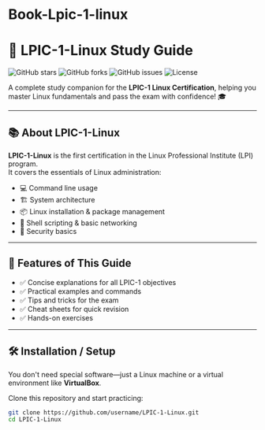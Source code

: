 # Book-Lpic-1-linux
# 🐧 LPIC-1-Linux Study Guide

![GitHub stars](https://img.shields.io/github/stars/username/LPIC-1-Linux?style=social)
![GitHub forks](https://img.shields.io/github/forks/username/LPIC-1-Linux?style=social)
![GitHub issues](https://img.shields.io/github/issues/username/LPIC-1-Linux)
![License](https://img.shields.io/badge/license-MIT-green)

A complete study companion for the **LPIC-1 Linux Certification**, helping you master Linux fundamentals and pass the exam with confidence! 🎓

---

## 📚 About LPIC-1-Linux
**LPIC-1-Linux** is the first certification in the Linux Professional Institute (LPI) program.  
It covers the essentials of Linux administration:

- 💻 Command line usage
- 🏗 System architecture
- 📦 Linux installation & package management
- 📝 Shell scripting & basic networking
- 🔐 Security basics

---

## 🚀 Features of This Guide
- ✅ Concise explanations for all LPIC-1 objectives
- ✅ Practical examples and commands
- ✅ Tips and tricks for the exam
- ✅ Cheat sheets for quick revision
- ✅ Hands-on exercises

---

## 🛠 Installation / Setup
You don't need special software—just a Linux machine or a virtual environment like **VirtualBox**.  

Clone this repository and start practicing:

```bash
git clone https://github.com/username/LPIC-1-Linux.git
cd LPIC-1-Linux
